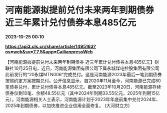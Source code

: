 # 河南能源拟提前兑付未来两年到期债券 近三年累计兑付债券本息485亿元

**2023-10-25 00:10**

**https://api3.cls.cn/share/article/1495163?os=web&sv=7.7.5&app=CailianpressWeb**

【河南能源拟提前兑付未来两年到期债券 近三年累计兑付债券本息485亿元】财联社10月25日电，近日，河南能源集团有限公司下属永城煤电控股集团有限公司此前发行的“20永煤MTN006”完成兑付。这是河南能源2023年最后一笔到期债券按照约定方案按期兑付。公开信息显示，自2020年11月至今，河南能源已完成80笔债券兑付，累计兑付债券本息485亿元。截至2023年10月20日，河南能源存续债券仅剩10笔、余额48.55亿元（其中2024年到期33.55亿元，2025年到期15亿元）。河南能源相关人士表示，河南能源计划于2023年年底前集中兑付2024年、2025年到期债券，以加快推进企业信用全面修复。 (大河财立方)